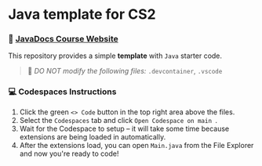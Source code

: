 # Java template for CS2

### 📖 [JavaDocs Course Website](https://coderina.dev/javadocs/)

This repository provides a simple **template** with `Java` starter code.

> 🚨 _DO NOT modify the following files:_ `.devcontainer`, `.vscode`

### 💻 Codespaces Instructions
1. Click the green `<> Code` button in the top right area above the files.
2. Select the `Codespaces` tab and click `Open Codespace on main `.
3. Wait for the Codespace to setup – it will take some time because extensions are being loaded in automatically.
4. After the extensions load, you can open `Main.java` from the File Explorer and now you're ready to code!
